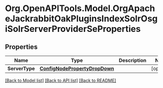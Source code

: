 # Org.OpenAPITools.Model.OrgApacheJackrabbitOakPluginsIndexSolrOsgiSolrServerProviderSeProperties
## Properties

Name | Type | Description | Notes
------------ | ------------- | ------------- | -------------
**ServerType** | [**ConfigNodePropertyDropDown**](ConfigNodePropertyDropDown.md) |  | [optional] 

[[Back to Model list]](../README.md#documentation-for-models) [[Back to API list]](../README.md#documentation-for-api-endpoints) [[Back to README]](../README.md)

